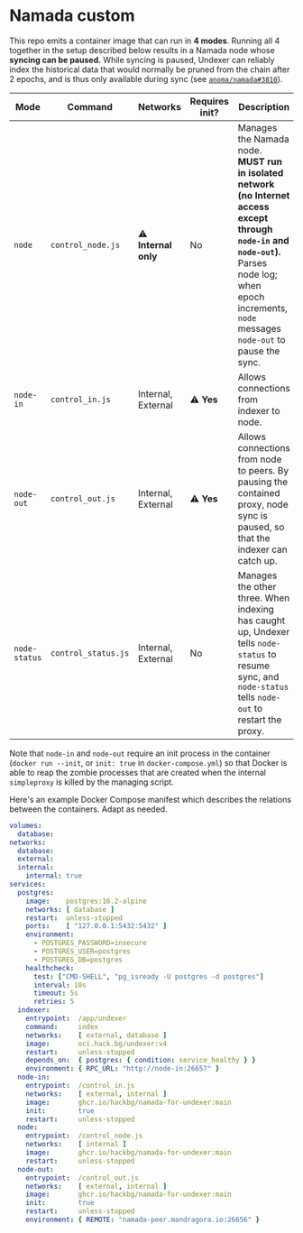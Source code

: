 # Namada custom

This repo emits a container image that can run in **4 modes**.
Running all 4 together in the setup described below results in
a Namada node whose **syncing can be paused.** While syncing is
paused, Undexer can reliably index the historical data that would
normally be pruned from the chain after 2 epochs, and is thus only
available during sync (see [`anoma/namada#3810`](https://github.com/anoma/namada/issues/3810)).

<table>
<thead>
<tr>
<th>Mode</th>
<th>Command</th>
<th>Networks</th>
<th>Requires init?</th>
<th>Description</th>
</tr>
</thead>
<tbody>
<tr>
<td><code>node</code></td>
<td><code>control_node.js</code></td>
<td>⚠️ <b>Internal only</b></td>
<td>No</td>
<td>Manages the Namada node. <b>MUST run in isolated network (no Internet access except through <code>node-in</code> and <code>node-out</code>).</b>
Parses node log; when epoch increments, <code>node</code> messages <code>node-out</code>
to pause the sync.</td>
</tr>
<tr>
<td><code>node-in</code></td>
<td><code>control_in.js</code></td>
<td>Internal, External</td>
<td>⚠️ <b>Yes</b></td>
<td>Allows connections from indexer to node.</td>
</tr>
<tr>
<td><code>node-out</code></td>
<td><code>control_out.js</code></td>
<td>Internal, External</td>
<td>⚠️ <b>Yes</b></td>
<td>Allows connections from node to peers. By pausing the contained proxy,
node sync is paused, so that the indexer can catch up.</td>
</tr>
<tr>
<td><code>node-status</code></td>
<td><code>control_status.js</code></td>
<td>Internal, External</td>
<td>No</td>
<td>Manages the other three. When indexing has caught up, Undexer tells <code>node-status</code>
to resume sync, and <code>node-status</code> tells <code>node-out</code> to restart the proxy.</td>
</tr>
</tbody>
</table>

Note that `node-in` and `node-out` require an init process in the container
(`docker run --init`, or `init: true` in `docker-compose.yml`) so that Docker
is able to reap the zombie processes that are created when the internal
`simpleproxy` is killed by the managing script.

Here's an example Docker Compose manifest which describes the relations between
the containers. Adapt as needed.

```yaml
volumes:
  database:
networks:
  database:
  external:
  internal:
    internal: true
services:
  postgres:
    image:    postgres:16.2-alpine
    networks: [ database ]
    restart:  unless-stopped
    ports:    [ "127.0.0.1:5432:5432" ]
    environment:
      - POSTGRES_PASSWORD=insecure
      - POSTGRES_USER=postgres
      - POSTGRES_DB=postgres
    healthcheck:
      test: ["CMD-SHELL", "pg_isready -U postgres -d postgres"]
      interval: 10s
      timeout: 5s
      retries: 5
  indexer:
    entrypoint:  /app/undexer
    command:     index
    networks:    [ external, database ]
    image:       oci.hack.bg/undexer:v4
    restart:     unless-stopped
    depends_on:  { postgres: { condition: service_healthy } }
    environment: { RPC_URL: "http://node-in:26657" }
  node-in:
    entrypoint:  /control_in.js
    networks:    [ external, internal ]
    image:       ghcr.io/hackbg/namada-for-undexer:main
    init:        true
    restart:     unless-stopped
  node:
    entrypoint:  /control_node.js
    networks:    [ internal ]
    image:       ghcr.io/hackbg/namada-for-undexer:main
    restart:     unless-stopped
  node-out:
    entrypoint:  /control_out.js
    networks:    [ external, internal ]
    image:       ghcr.io/hackbg/namada-for-undexer:main
    init:        true
    restart:     unless-stopped
    environment: { REMOTE: "namada-peer.mandragora.io:26656" }
```
